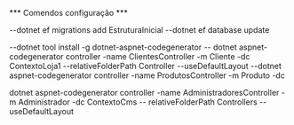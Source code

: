 *** Comendos configuração ***

--dotnet ef migrations add EstruturaInicial
--dotnet ef database update

--dotnet tool install -g dotnet-aspnet-codegenerator
-- dotnet aspnet-codegenerator controller -name ClientesController -m Cliente -dc
ContextoLoja1 --relativeFolderPath Controller --useDefaultLayout
--dotnet  aspnet-codegenerator controller -name ProdutosController -m Produto -dc

dotnet aspnet-codegenerator controller -name AdministradoresController -m Administrador -dc ContextoCms --
relativeFolderPath Controllers --useDefaultLayout